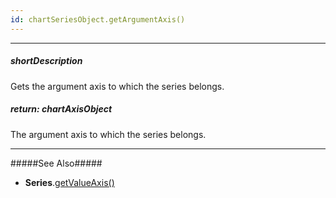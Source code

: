 ```yaml
---
id: chartSeriesObject.getArgumentAxis()
---
```

---
##### shortDescription
Gets the argument axis to which the series belongs.

##### return: chartAxisObject
The argument axis to which the series belongs.

---
#####See Also#####
- **Series**.[getValueAxis()](/api-reference/20%20Data%20Visualization%20Widgets/dxChart/7%20Chart%20Elements/Series/3%20Methods/getValueAxis().md '/Documentation/ApiReference/Data_Visualization_Widgets/dxChart/Chart_Elements/Series/Methods/#getValueAxis')